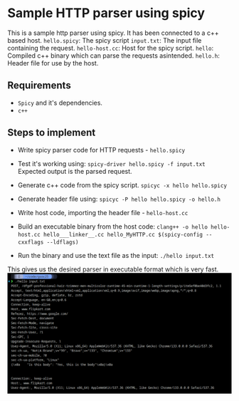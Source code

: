# Sample HTTP parser using spicy
This is a sample http parser using spicy. It has been connected to a c++ based host.
`hello.spicy`: The spicy script
`input.txt`: The input file containing the request.
`hello-host.cc`: Host for the spicy script.
`hello`: Compiled c++ binary which can parse the requests asintended.
`hello.h`: Header file for use by the host.

## Requirements

- `Spicy` and it's dependencies.
- `c++`

## Steps to implement
- Write spicy parser code for HTTP requests - `hello.spicy`

- Test it's working using:
`spicy-driver hello.spicy -f input.txt`
Expected output is the parsed request.

- Generate c++ code from the spicy script.
`spicyc -x hello hello.spicy`

- Generate header file using:
`spicyc -P hello hello.spicy -o hello.h`

- Write host code, importing the header file - `hello-host.cc`

- Build an executable binary from the host code:
`clang++ -o hello hello-host.cc hello___linker__.cc hello_MyHTTP.cc $(spicy-config --cxxflags --ldflags)`

- Run the binary and use the text file as the input:
`./hello input.txt`

This gives us the desired parser in executable format which is very fast.
![alt text](image.png)